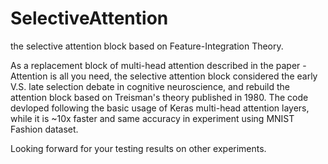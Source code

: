 # SelectiveAttention
the selective attention block based on Feature-Integration Theory.

As a replacement block of multi-head attention described in the paper - Attention is all you need, the selective attention block considered the early V.S. late selection debate in cognitive neuroscience, and rebuild the attention block based on Treisman's theory published in 1980. The code devloped following the basic usage of Keras multi-head attention layers, while it is ~10x faster and same accuracy in experiment using MNIST Fashion dataset. 

Looking forward for your testing results on other experiments.

